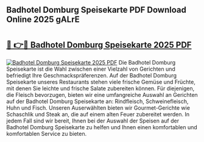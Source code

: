 ## Badhotel Domburg Speisekarte PDF Download Online 2025 gALrE

# <h2><a href="http://gc8oo11.nevu.top/?p=Badhotel+Domburg+Speisekarte">🔗 👉🔴 Badhotel Domburg Speisekarte 2025 PDF</a></h2>

[![Badhotel Domburg Speisekarte 2025 PDF](https://i.imgur.com/dBaPXMq.png)](http://gc8oo11.nevu.top/?p=Badhotel+Domburg+Speisekarte)
Die Badhotel Domburg Speisekarte ist die Wahl zwischen einer Vielzahl von Gerichten und befriedigt Ihre Geschmackspräferenzen. Auf der Badhotel Domburg Speisekarte unseres Restaurants stehen viele frische Gemüse und Früchte, mit denen Sie leichte und frische Salate zubereiten können. Für diejenigen, die Fleisch bevorzugen, bieten wir eine umfangreiche Auswahl an Gerichten auf der Badhotel Domburg Speisekarte an: Rindfleisch, Schweinefleisch, Huhn und Fisch. Unseren Auserwählten bieten wir Gourmet-Gerichte wie Schaschlik und Steak an, die auf einem alten Feuer zubereitet werden. In jedem Fall sind wir bereit, Ihnen bei der Auswahl der Speisen auf der Badhotel Domburg Speisekarte zu helfen und Ihnen einen komfortablen und komfortablen Service zu bieten.
